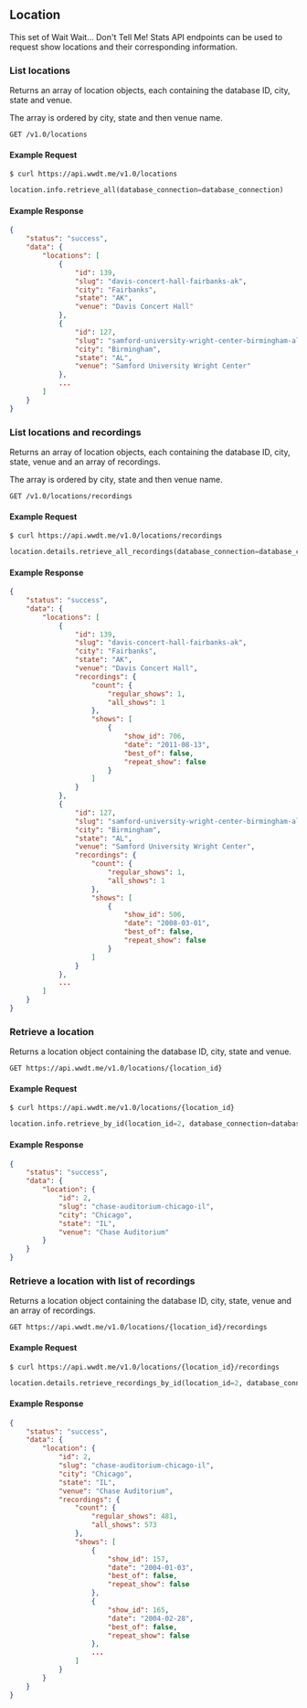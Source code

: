 ## Location

This set of Wait Wait... Don't Tell Me! Stats API endpoints can be used to request show locations and their corresponding information.

### List locations

Returns an array of location objects, each containing the database ID, city,
state and venue.

The array is ordered by city, state and then venue name.

```endpoint
GET /v1.0/locations
```

#### Example Request

```curl
$ curl https://api.wwdt.me/v1.0/locations
```

```python
location.info.retrieve_all(database_connection=database_connection)
```

#### Example Response

```json
{
    "status": "success",
    "data": {
        "locations": [
            {
                "id": 139,
                "slug": "davis-concert-hall-fairbanks-ak",
                "city": "Fairbanks",
                "state": "AK",
                "venue": "Davis Concert Hall"
            },
            {
                "id": 127,
                "slug": "samford-university-wright-center-birmingham-al",
                "city": "Birmingham",
                "state": "AL",
                "venue": "Samford University Wright Center"
            },
            ...
        ]
    }
}
```

### List locations and recordings

Returns an array of location objects, each containing the database ID, city,
state, venue and an array of recordings.

The array is ordered by city, state and then venue name.

```endpoint
GET /v1.0/locations/recordings
```

#### Example Request

```curl
$ curl https://api.wwdt.me/v1.0/locations/recordings
```

```python
location.details.retrieve_all_recordings(database_connection=database_connection)
```

#### Example Response

```json
{
    "status": "success",
    "data": {
        "locations": [
            {
                "id": 139,
                "slug": "davis-concert-hall-fairbanks-ak",
                "city": "Fairbanks",
                "state": "AK",
                "venue": "Davis Concert Hall",
                "recordings": {
                    "count": {
                        "regular_shows": 1,
                        "all_shows": 1
                    },
                    "shows": [
                        {
                            "show_id": 706,
                            "date": "2011-08-13",
                            "best_of": false,
                            "repeat_show": false
                        }
                    ]
                }
            },
            {
                "id": 127,
                "slug": "samford-university-wright-center-birmingham-al",
                "city": "Birmingham",
                "state": "AL",
                "venue": "Samford University Wright Center",
                "recordings": {
                    "count": {
                        "regular_shows": 1,
                        "all_shows": 1
                    },
                    "shows": [
                        {
                            "show_id": 506,
                            "date": "2008-03-01",
                            "best_of": false,
                            "repeat_show": false
                        }
                    ]
                }
            },
            ...
        ]
    }
}
```

### Retrieve a location

Returns a location object containing the database ID, city, state and venue.

```endpoint
GET https://api.wwdt.me/v1.0/locations/{location_id}
```

#### Example Request

```curl
$ curl https://api.wwdt.me/v1.0/locations/{location_id}
```

```python
location.info.retrieve_by_id(location_id=2, database_connection=database_connection)
```

#### Example Response

```json
{
    "status": "success",
    "data": {
        "location": {
            "id": 2,
            "slug": "chase-auditorium-chicago-il",
            "city": "Chicago",
            "state": "IL",
            "venue": "Chase Auditorium"
        }
    }
}
```

### Retrieve a location with list of recordings

Returns a location object containing the database ID, city, state, venue and
an array of recordings.

```endpoint
GET https://api.wwdt.me/v1.0/locations/{location_id}/recordings
```

#### Example Request

```curl
$ curl https://api.wwdt.me/v1.0/locations/{location_id}/recordings
```

```python
location.details.retrieve_recordings_by_id(location_id=2, database_connection=database_connection)
```

#### Example Response

```json
{
    "status": "success",
    "data": {
        "location": {
            "id": 2,
            "slug": "chase-auditorium-chicago-il",
            "city": "Chicago",
            "state": "IL",
            "venue": "Chase Auditorium",
            "recordings": {
                "count": {
                    "regular_shows": 481,
                    "all_shows": 573
                },
                "shows": [
                    {
                        "show_id": 157,
                        "date": "2004-01-03",
                        "best_of": false,
                        "repeat_show": false
                    },
                    {
                        "show_id": 165,
                        "date": "2004-02-28",
                        "best_of": false,
                        "repeat_show": false
                    },
                    ...
                ]
            }
        }
    }
}
```
